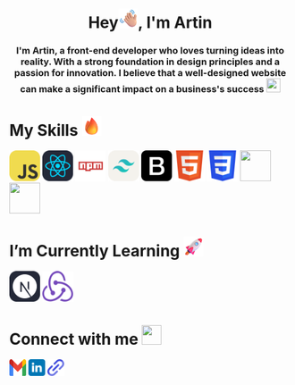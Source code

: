 <h1 align="center">Hey<img
  src="https://raw.githubusercontent.com/Tarikul-Islam-Anik/tarikul-islam-anik/main/assets/images/Waving%20Hand%20Medium-Light%20Skin%20Tone.png"
  width="35"
  height="35"
/>, I'm Artin</h1>

<h3 align="center">I'm Artin, a front-end developer who loves turning ideas into reality. With a strong foundation in design principles and a passion for innovation. I believe that a well-designed website can make a significant impact on a business's success <img
  src="https://raw.githubusercontent.com/Tarikul-Islam-Anik/Animated-Fluent-Emojis/master/Emojis/Smilies/Smiling%20Face%20with%20Sunglasses.png"
  width="25"
  height="25"
/></h3>


<h1>My Skills <img
  src="https://raw.githubusercontent.com/Tarikul-Islam-Anik/tarikul-islam-anik/main/assets/images/Fire.png"
  width="35"
  height="35"
/></h1>
<a href="#" target="_blank"><img
  src="https://raw.githubusercontent.com/Tarikul-Islam-Anik/tarikul-islam-anik/bafa9385533e2cb404dec862d5bf951a47211fb9/assets/icons/JavaScript.svg"
  width="55"
  height="55"
  /></a>
<a href="#" target="_blank"><img
  src="https://raw.githubusercontent.com/Tarikul-Islam-Anik/tarikul-islam-anik/bafa9385533e2cb404dec862d5bf951a47211fb9/assets/icons/React.svg"
  width="55"
  height="55"
  /></a>
  <a href="#" target="_blank"><img
  src="https://raw.githubusercontent.com/ArtinAsadzade/ArtinAsadzade/6e7af72f00d6e5cb962555bae31e8da4d195d09d/npm.svg"
  width="55"
  height="55"
/></a>
<a href="#" target="_blank"><img
  src="https://raw.githubusercontent.com/Tarikul-Islam-Anik/tarikul-islam-anik/bafa9385533e2cb404dec862d5bf951a47211fb9/assets/icons/TailwindCSS.svg"
  width="55"
  height="55"
/></a>
<a href="#" target="_blank"><img
  src="https://raw.githubusercontent.com/ArtinAsadzade/ArtinAsadzade/c6e1aab4a3f22bbd0db0aab36ef43fa23fa78e8f/bootstrap.svg"
  width="55"
  height="55"
/></a>
<a href="#" target="_blank"><img
  src="https://raw.githubusercontent.com/ArtinAsadzade/ArtinAsadzade/fd48757a844b4e7775a7f50661d7d45e9bae7077/html-5-logo-svgrepo-com.svg"
  width="55"
  height="55"
/></a>
<a href="#" target="_blank"><img
  src="https://raw.githubusercontent.com/ArtinAsadzade/ArtinAsadzade/68f167cc958f1724ae88526a1d6a398f110bdd3f/css-3-logo-svgrepo-com.svg"
  width="55"
  height="55"
/></a>
<a href="#" target="_blank"><img
  src="https://s3.dualstack.us-east-2.amazonaws.com/pythondotorg-assets/media/files/python-logo-only.svg"
  width="55"
  height="55"
/></a>
<a href="#" target="_blank"><img
  src="https://git-scm.com/images/logos/downloads/Git-Icon-1788C.svg"
  width="55"
  height="55"
/></a>


<h1>I’m Currently Learning <img
  src="https://raw.githubusercontent.com/Tarikul-Islam-Anik/tarikul-islam-anik/main/assets/images/Rocket.png"
  width="35"
  height="35"
/></h1>
  <a href="#" target="_blank"><img
  src="https://raw.githubusercontent.com/Tarikul-Islam-Anik/tarikul-islam-anik/bafa9385533e2cb404dec862d5bf951a47211fb9/assets/icons/NextJS.svg"
  width="55"
  height="55"
/></a>
<a href="#" target="_blank"><img
  src="https://raw.githubusercontent.com/ArtinAsadzade/ArtinAsadzade/0fa00736142b969a9d0a863c8b1945f9da877189/ReduxIcon.svg"
  width="55"
  height="55"
/></a>


<h1>Connect with me <img
  src="https://raw.githubusercontent.com/Tarikul-Islam-Anik/Animated-Fluent-Emojis/master/Emojis/Hand%20gestures/Eyes.png"
  width="35"
  height="35"
/></h1>
<a href=mailto:"artinasadzade7@gmail.com" target="_blank"><img
  src="https://raw.githubusercontent.com/ArtinAsadzade/ArtinAsadzade/65aa0e422c07e1f00a77b08d278462db4f083cc1/Gmail_Logo.svg"
  width="30"
  height="30"
/></a>
<a href=mailto:"artinasadzade7@gmail.com" target="_blank"><img
  src="https://raw.githubusercontent.com/ArtinAsadzade/ArtinAsadzade/28971babd2bf6a1591a1c77e1067445b58652655/linkedin-svgrepo-com.svg"
  width="30"
  height="30"
/></a>
<a href="https://articom.ir" target="_blank"><img
  src="https://raw.githubusercontent.com/ArtinAsadzade/ArtinAsadzade/65aa0e422c07e1f00a77b08d278462db4f083cc1/link-svgrepo-com.svg"
  width="30"
  height="30"
/></a>

